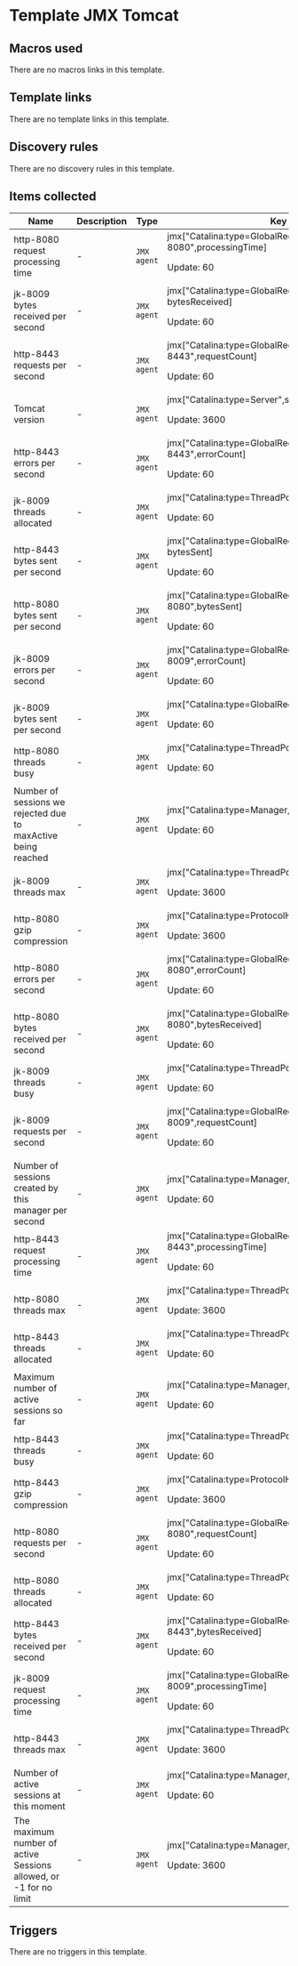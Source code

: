 # Template JMX Tomcat

## Macros used

There are no macros links in this template.

## Template links

There are no template links in this template.

## Discovery rules

There are no discovery rules in this template.

## Items collected

|Name|Description|Type|Key and additional info|
|----|-----------|----|----|
|http-8080 request processing time|<p>-</p>|`JMX agent`|jmx["Catalina:type=GlobalRequestProcessor,name=http-8080",processingTime]<p>Update: 60</p>|
|jk-8009 bytes received per second|<p>-</p>|`JMX agent`|jmx["Catalina:type=GlobalRequestProcessor,name=jk-8009", bytesReceived]<p>Update: 60</p>|
|http-8443 requests per second|<p>-</p>|`JMX agent`|jmx["Catalina:type=GlobalRequestProcessor,name=http-8443",requestCount]<p>Update: 60</p>|
|Tomcat version|<p>-</p>|`JMX agent`|jmx["Catalina:type=Server",serverInfo]<p>Update: 3600</p>|
|http-8443 errors per second|<p>-</p>|`JMX agent`|jmx["Catalina:type=GlobalRequestProcessor,name=http-8443",errorCount]<p>Update: 60</p>|
|jk-8009 threads allocated|<p>-</p>|`JMX agent`|jmx["Catalina:type=ThreadPool,name=jk-8009",currentThreadCount]<p>Update: 60</p>|
|http-8443 bytes sent per second|<p>-</p>|`JMX agent`|jmx["Catalina:type=GlobalRequestProcessor,name=http-8443", bytesSent]<p>Update: 60</p>|
|http-8080 bytes sent per second|<p>-</p>|`JMX agent`|jmx["Catalina:type=GlobalRequestProcessor,name=http-8080",bytesSent]<p>Update: 60</p>|
|jk-8009 errors per second|<p>-</p>|`JMX agent`|jmx["Catalina:type=GlobalRequestProcessor,name=jk-8009",errorCount]<p>Update: 60</p>|
|jk-8009 bytes sent per second|<p>-</p>|`JMX agent`|jmx["Catalina:type=GlobalRequestProcessor,name=jk-8009",bytesSent]<p>Update: 60</p>|
|http-8080 threads busy|<p>-</p>|`JMX agent`|jmx["Catalina:type=ThreadPool,name=http-8080",currentThreadsBusy]<p>Update: 60</p>|
|Number of sessions we rejected due to maxActive being reached|<p>-</p>|`JMX agent`|jmx["Catalina:type=Manager,path=/,host=localhost",rejectedSessions]<p>Update: 60</p>|
|jk-8009 threads max|<p>-</p>|`JMX agent`|jmx["Catalina:type=ThreadPool,name=jk-8009",maxThreads]<p>Update: 3600</p>|
|http-8080 gzip compression|<p>-</p>|`JMX agent`|jmx["Catalina:type=ProtocolHandler,port=8080",compression]<p>Update: 3600</p>|
|http-8080 errors per second|<p>-</p>|`JMX agent`|jmx["Catalina:type=GlobalRequestProcessor,name=http-8080",errorCount]<p>Update: 60</p>|
|http-8080 bytes received per second|<p>-</p>|`JMX agent`|jmx["Catalina:type=GlobalRequestProcessor,name=http-8080",bytesReceived]<p>Update: 60</p>|
|jk-8009 threads busy|<p>-</p>|`JMX agent`|jmx["Catalina:type=ThreadPool,name=jk-8009",currentThreadsBusy]<p>Update: 60</p>|
|jk-8009 requests per second|<p>-</p>|`JMX agent`|jmx["Catalina:type=GlobalRequestProcessor,name=jk-8009",requestCount]<p>Update: 60</p>|
|Number of sessions created by this manager per second|<p>-</p>|`JMX agent`|jmx["Catalina:type=Manager,path=/,host=localhost",sessionCounter]<p>Update: 60</p>|
|http-8443 request processing time|<p>-</p>|`JMX agent`|jmx["Catalina:type=GlobalRequestProcessor,name=http-8443",processingTime]<p>Update: 60</p>|
|http-8080 threads max|<p>-</p>|`JMX agent`|jmx["Catalina:type=ThreadPool,name=http-8080",maxThreads]<p>Update: 3600</p>|
|http-8443 threads allocated|<p>-</p>|`JMX agent`|jmx["Catalina:type=ThreadPool,name=http-8443",currentThreadCount]<p>Update: 60</p>|
|Maximum number of active sessions so far|<p>-</p>|`JMX agent`|jmx["Catalina:type=Manager,path=/,host=localhost",maxActive]<p>Update: 60</p>|
|http-8443 threads busy|<p>-</p>|`JMX agent`|jmx["Catalina:type=ThreadPool,name=http-8443",currentThreadsBusy]<p>Update: 60</p>|
|http-8443 gzip compression|<p>-</p>|`JMX agent`|jmx["Catalina:type=ProtocolHandler,port=8443",compression]<p>Update: 3600</p>|
|http-8080 requests per second|<p>-</p>|`JMX agent`|jmx["Catalina:type=GlobalRequestProcessor,name=http-8080",requestCount]<p>Update: 60</p>|
|http-8080 threads allocated|<p>-</p>|`JMX agent`|jmx["Catalina:type=ThreadPool,name=http-8080",currentThreadCount]<p>Update: 60</p>|
|http-8443 bytes received per second|<p>-</p>|`JMX agent`|jmx["Catalina:type=GlobalRequestProcessor,name=http-8443",bytesReceived]<p>Update: 60</p>|
|jk-8009 request processing time|<p>-</p>|`JMX agent`|jmx["Catalina:type=GlobalRequestProcessor,name=jk-8009",processingTime]<p>Update: 60</p>|
|http-8443 threads max|<p>-</p>|`JMX agent`|jmx["Catalina:type=ThreadPool,name=http-8443",maxThreads]<p>Update: 3600</p>|
|Number of active sessions at this moment|<p>-</p>|`JMX agent`|jmx["Catalina:type=Manager,path=/,host=localhost",activeSessions]<p>Update: 60</p>|
|The maximum number of active Sessions allowed, or -1 for no limit|<p>-</p>|`JMX agent`|jmx["Catalina:type=Manager,path=/,host=localhost",maxActiveSessions]<p>Update: 3600</p>|
## Triggers

There are no triggers in this template.

